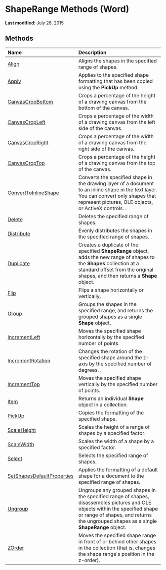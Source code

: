 
# ShapeRange Methods (Word)

 **Last modified:** July 28, 2015


## Methods



|**Name**|**Description**|
|:-----|:-----|
| [Align](99cf934c-0a65-b283-f7a5-28674e5cb39f.md)|Aligns the shapes in the specified range of shapes.|
| [Apply](175cbf2a-659c-c4b3-8d43-4c1601241dec.md)|Applies to the specified shape formatting that has been copied using the  **PickUp** method.|
| [CanvasCropBottom](d602f76d-561d-cbb7-085a-e41de7c3fbb9.md)|Crops a percentage of the height of a drawing canvas from the bottom of the canvas.|
| [CanvasCropLeft](6b1a0b17-64d4-869a-b569-01a8095ee880.md)|Crops a percentage of the width of a drawing canvas from the left side of the canvas.|
| [CanvasCropRight](c4000f8e-3dac-ae4d-3ed3-91c2ac471fa5.md)|Crops a percentage of the width of a drawing canvas from the right side of the canvas.|
| [CanvasCropTop](287f1df8-c456-727e-f6b1-a7cc19d588b8.md)|Crops a percentage of the height of a drawing canvas from the top of the canvas.|
| [ConvertToInlineShape](01ce99b9-408b-2bd4-fd05-21d17e2ada91.md)|Converts the specified shape in the drawing layer of a document to an inline shape in the text layer. You can convert only shapes that represent pictures, OLE objects, or ActiveX controls. .|
| [Delete](7496b5f6-3d3a-f948-6663-81f8acc4a188.md)|Deletes the specified range of shapes.|
| [Distribute](fae7b87a-9542-7018-15fb-a4e4efee4c9b.md)|Evenly distributes the shapes in the specified range of shapes. .|
| [Duplicate](98efa3b3-3405-152a-b629-d4bb654c8029.md)|Creates a duplicate of the specified  **ShapeRange** object, adds the new range of shapes to the **Shapes** collection at a standard offset from the original shapes, and then returns a **Shape** object.|
| [Flip](363c222b-f0fc-8d42-5b06-82ec607a00c7.md)|Flips a shape horizontally or vertically.|
| [Group](2220e1d9-24aa-d2ba-f086-130e1139b346.md)|Groups the shapes in the specified range, and returns the grouped shapes as a single  **Shape** object.|
| [IncrementLeft](05d6b6c0-7265-453b-620d-728c6a659da3.md)|Moves the specified shape horizontally by the specified number of points.|
| [IncrementRotation](bf77da5d-7043-fa09-1b78-410d2514cde1.md)|Changes the rotation of the specified shape around the z-axis by the specified number of degrees. .|
| [IncrementTop](871fed42-0fb6-3477-e854-1cc02a70e73b.md)|Moves the specified shape vertically by the specified number of points.|
| [Item](3b8812af-f446-28b1-7607-02c29f196af2.md)|Returns an individual  **Shape** object in a collection.|
| [PickUp](6074168d-5cb2-2f86-fca4-c609dd2333f8.md)|Copies the formatting of the specified shape.|
| [ScaleHeight](54697d85-1305-de17-dce5-aeccaa73b634.md)|Scales the height of a range of shapes by a specified factor.|
| [ScaleWidth](3742c9a7-7a97-9e24-299c-b7567eedb9d1.md)|Scales the width of a shape by a specified factor.|
| [Select](a42e75ce-ed21-868c-9278-b522a541a816.md)|Selects the specified range of shapes.|
| [SetShapesDefaultProperties](9baf5824-0f24-b237-e148-371c1b0afefa.md)|Applies the formatting of a default shape for a document to the specified range of shapes.|
| [Ungroup](2a6b4eb1-724b-7ff8-5392-57dfdfaa815d.md)|Ungroups any grouped shapes in the specified range of shapes, disassembles pictures and OLE objects within the specified shape or range of shapes, and returns the ungrouped shapes as a single  **ShapeRange** object.|
| [ZOrder](7f9a1a08-ac21-8866-9bf7-6a850200e2fd.md)|Moves the specified shape range in front of or behind other shapes in the collection (that is, changes the shape range's position in the z-order).|
